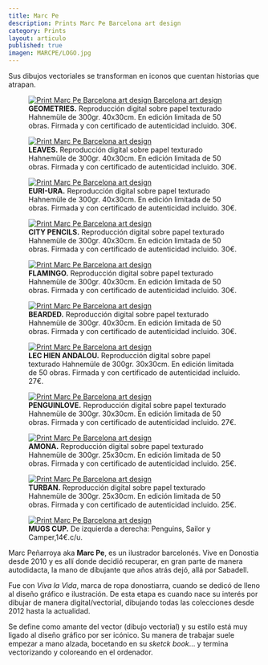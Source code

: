 ```yaml
---
title: Marc Pe
description: Prints Marc Pe Barcelona art design 
category: Prints
layout: articulo
published: true
imagen: MARCPE/LOGO.jpg
---
```


Sus dibujos vectoriales se transforman en iconos que cuentan historias que atrapan.

<div class="figure-group">
<figure>
	<a href="/images/MARCPE/geometries.jpg"><img src="/images/MARCPE/geometries.jpg" alt="Print Marc Pe Barcelona art design Barcelona art design"></a>
	<figcaption><b>GEOMETRIES.</b>
	  	Reproducción digital sobre papel texturado Hahnemüle de 300gr. 40x30cm. En edición limitada de 50 obras. Firmada  y con certificado de autenticidad incluido. 30€.</figcaption>
</figure>

<figure>
	<a href="/images/MARCPE/Leaves.jpg"><img src="/images/MARCPE/Leaves.jpg" alt="Print Marc Pe Barcelona art design"></a>
	<figcaption><b>LEAVES.</b>
Reproducción digital sobre papel texturado Hahnemüle de 300gr. 40x30cm. En edición limitada de 50 obras. Firmada  y con certificado de autenticidad incluido. 30€.</figcaption>
</figure>

<figure>
	<a href="/images/MARCPE/EuriUra.jpg"><img src="/images/MARCPE/EuriUra.jpg" alt="Print Marc Pe Barcelona art design"></a>
	<figcaption><b>EURI-URA.</b>
Reproducción digital sobre papel texturado Hahnemüle de 300gr. 40x30cm. En edición limitada de 50 obras. Firmada  y con certificado de autenticidad incluido. 30€.</figcaption>
</figure>

<figure>
	<a href="/images/MARCPE/CityPencils.jpg"><img src="/images/MARCPE/CityPencils.jpg" alt="Print Marc Pe Barcelona art design"></a>
	<figcaption><b>CITY PENCILS.</b>
Reproducción digital sobre papel texturado Hahnemüle de 300gr. 40x30cm. En edición limitada de 50 obras. Firmada  y con certificado de autenticidad incluido. 30€.</figcaption>
</figure>

<figure>
	<a href="/images/MARCPE/flamingo.jpg"><img src="/images/MARCPE/flamingo.jpg" alt="Print Marc Pe Barcelona art design"></a>
	<figcaption><b>FLAMINGO.</b>
Reproducción digital sobre papel texturado Hahnemüle de 300gr. 40x30cm. En edición limitada de 50 obras. Firmada  y con certificado de autenticidad incluido. 30€.</figcaption>
</figure>

<figure>
	<a href="/images/MARCPE/Bearded.jpg"><img src="/images/MARCPE/Bearded.jpg" alt="Print Marc Pe Barcelona art design"></a>
	<figcaption><b>BEARDED.</b>
Reproducción digital sobre papel texturado Hahnemüle de 300gr. 40x30cm. En edición limitada de 50 obras. Firmada  y con certificado de autenticidad incluido. 30€.</figcaption>
</figure>

<figure>
	<a href="/images/MARCPE/LeChienAndalou jpg"><img src="/images/MARCPE/LeChienAndalou.jpg" alt="Print Marc Pe Barcelona art design"></a>
	<figcaption><b>LEC HIEN ANDALOU.</b> 
Reproducción digital sobre papel texturado Hahnemüle de 300gr. 30x30cm. En edición limitada de 50 obras. Firmada  y con certificado de autenticidad incluido. 27€.</figcaption>
</figure>

<figure>
	<a href="/images/MARCPE/PenguinLove.jpg"><img src="/images/MARCPE/PenguinLove.jpg" alt="Print Marc Pe Barcelona art design"></a>
	<figcaption><b>PENGUINLOVE.</b> 
Reproducción digital sobre papel texturado Hahnemüle de 300gr. 30x30cm. En edición limitada de 50 obras. Firmada  y con certificado de autenticidad incluido. 27€.</figcaption>
</figure>

<figure>
	<a href="/images/MARCPE/amona.jpg"><img src="/images/MARCPE/amona.jpg" alt="Print Marc Pe Barcelona art design"></a>
	<figcaption><b>AMONA.</b> 
Reproducción digital sobre papel texturado Hahnemüle de 300gr. 25x30cm. En edición limitada de 50 obras. Firmada  y con certificado de autenticidad incluido. 25€.</figcaption>
</figure>

<figure>
	<a href="/images/MARCPE/turban.jpg"><img src="/images/MARCPE/turban.jpg" alt="Print Marc Pe Barcelona art design"></a>
	<figcaption><b>TURBAN.</b> 
Reproducción digital sobre papel texturado Hahnemüle de 300gr. 25x30cm. En edición limitada de 50 obras. Firmada  y con certificado de autenticidad incluido. 25€.</figcaption>
</figure>
</div>

<figure>
	<a href="/images/MARCPE/MUGS.jpg"><img src="/images/MARCPE/MUGS.jpg" alt="Print Marc Pe Barcelona art design"></a>
	<figcaption><b> MUGS CUP.</b> 
De izquierda a derecha: Penguins, Sailor y Camper,14€.c/u.</figcaption>
</figure>


Marc Peñarroya aka **Marc Pe**, es un ilustrador barcelonés. Vive en Donostia desde 2010 y es allí donde decidió recuperar, en gran parte de manera autodidacta, la mano de dibujante que años atrás dejó, allá por Sabadell. 

Fue con _Viva la Vida_, marca de ropa donostiarra, cuando se dedicó de lleno al diseño gráfico e ilustración. De esta etapa es cuando nace su interés por dibujar de manera digital/vectorial, dibujando todas las colecciones desde 2012 hasta la actualidad.

Se define como amante del vector (dibujo vectorial) y su estilo está muy ligado al diseño gráfico por ser icónico. Su manera de trabajar suele empezar a mano alzada, bocetando en su _sketck book_... y termina vectorizando y coloreando en el ordenador. 

